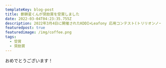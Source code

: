 ```yaml
---
templateKey: blog-post
title: 鄭錦星くんが奨励賞を受賞しました
date: 2022-03-04T04:23:35.755Z
description: 2022年3月4日に開催されたKDDI×Leafony 応用コンテスト(トリリオンノード研究会)にて鄭錦星くんが奨励賞を受賞しました．
featuredpost: true
featuredimage: /img/coffee.png
tags:
  - 受賞
  - 奨励賞
---
```

おめでとうございます！
